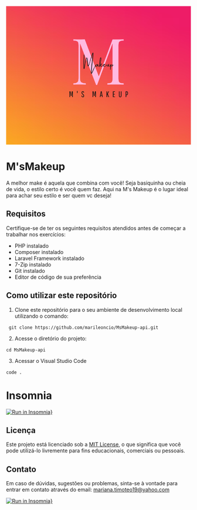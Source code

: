 
![enter image description here](logo.png)

# M'sMakeup
A melhor make é aquela que combina com você! Seja basiquinha ou cheia de vida, o estilo certo é você quem faz. Aqui na M's Makeup é o lugar ideal para achar seu estilo e ser quem vc deseja!

## Requisitos

Certifique-se de ter os seguintes requisitos atendidos antes de começar a trabalhar nos exercícios:

- PHP instalado
- Composer instalado
- Laravel Framework instalado
- 7-Zip instalado
- Git instalado
- Editor de código de sua preferência

## Como utilizar este repositório

1. Clone este repositório para o seu ambiente de desenvolvimento local utilizando o comando:
```
 git clone https://github.com/marileoncio/MsMakeup-api.git
```
2. Acesse o diretório do projeto:
```
cd MsMakeup-api
```

3. Acessar o Visual Studio Code
```
code .
```

# Insomnia
[![Run in Insomnia}](https://insomnia.rest/images/run.svg)](https://insomnia.rest/run/?label=M's%20Makeup&uri=https%3A%2F%2Fraw.githubusercontent.com%2Fmarileoncio%2FMsMakeup-api%2Fmain%2Finsomnia.json%3Ftoken%3DGHSAT0AAAAAACGBYKE7BQSDA2BESPD2XNVQZGSFXXQ)

## Licença

Este projeto está licenciado sob a [MIT License](LICENSE), o que significa que você pode utilizá-lo livremente para fins educacionais, comerciais ou pessoais.

## Contato

Em caso de dúvidas, sugestões ou problemas, sinta-se à vontade para entrar em contato através do email: mariana.timoteo19@yahoo.com

[![Run in Insomnia}](https://insomnia.rest/images/run.svg)](https://insomnia.rest/run/?label=M's%20Makeup&uri=https%3A%2F%2Fraw.githubusercontent.com%2Fmarileoncio%2FMsMakeup-api%2Fmain%2Finsomnia.json%3Ftoken%3DGHSAT0AAAAAACGBYKE7BQSDA2BESPD2XNVQZGSFXXQ)